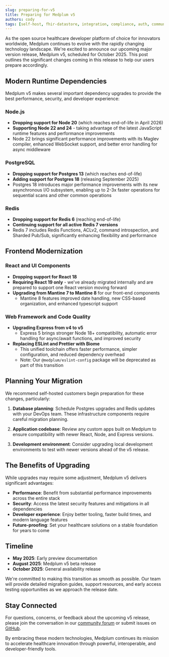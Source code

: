 ```yaml
---
slug: preparing-for-v5
title: Preparing for Medplum v5
authors: cody
tags: [self-host, fhir-datastore, integration, compliance, auth, community]
---
```


As the open source healthcare developer platform of choice for innovators worldwide, Medplum continues to evolve with the rapidly changing technology landscape. We're excited to announce our upcoming major version release, Medplum v5, scheduled for October 2025. This post outlines the significant changes coming in this release to help our users prepare accordingly.

<!-- truncate -->

## Modern Runtime Dependencies

Medplum v5 makes several important dependency upgrades to provide the best performance, security, and developer experience:

### Node.js

- **Dropping support for Node 20** (which reaches end-of-life in April 2026)
- **Supporting Node 22 and 24** - taking advantage of the latest JavaScript runtime features and performance improvements
- Node 22 brings significant performance improvements with its Maglev compiler, enhanced WebSocket support, and better error handling for async middleware

### PostgreSQL

- **Dropping support for Postgres 13** (which reaches end-of-life)
- **Adding support for Postgres 18** (releasing September 2025)
- Postgres 18 introduces major performance improvements with its new asynchronous I/O subsystem, enabling up to 2-3x faster operations for sequential scans and other common operations

### Redis

- **Dropping support for Redis 6** (reaching end-of-life)
- **Continuing support for all active Redis 7 versions**
- Redis 7 includes Redis Functions, ACLv2, command introspection, and Sharded Pub/Sub, significantly enhancing flexibility and performance

## Frontend Modernization

### React and UI Components

- **Dropping support for React 18**
- **Requiring React 19 only** - we've already migrated internally and are prepared to support one React version moving forward
- **Upgrading from Mantine 7 to Mantine 8** for our front-end components
  - Mantine 8 features improved date handling, new CSS-based organization, and enhanced typescript support

### Web Framework and Code Quality

- **Upgrading Express from v4 to v5**
  - Express 5 brings stronger Node 18+ compatibility, automatic error handling for async/await functions, and improved security
- **Replacing ESLint and Prettier with Biome**
  - This unified toolchain offers faster performance, simpler configuration, and reduced dependency overhead
  - Note: Our `@medplum/eslint-config` package will be deprecated as part of this transition

## Planning Your Migration

We recommend self-hosted customers begin preparation for these changes, particularly:

1. **Database planning**: Schedule Postgres upgrades and Redis updates with your DevOps team. These infrastructure components require careful migration planning.

2. **Application codebase**: Review any custom apps built on Medplum to ensure compatibility with newer React, Node, and Express versions.

3. **Development environment**: Consider upgrading local development environments to test with newer versions ahead of the v5 release.

## The Benefits of Upgrading

While upgrades may require some adjustment, Medplum v5 delivers significant advantages:

- **Performance**: Benefit from substantial performance improvements across the entire stack
- **Security**: Access the latest security features and mitigations in all dependencies
- **Developer experience**: Enjoy better tooling, faster build times, and modern language features
- **Future-proofing**: Set your healthcare solutions on a stable foundation for years to come

## Timeline

- **May 2025**: Early preview documentation
- **August 2025**: Medplum v5 beta release
- **October 2025**: General availability release

We're committed to making this transition as smooth as possible. Our team will provide detailed migration guides, support resources, and early access testing opportunities as we approach the release date.

## Stay Connected

For questions, concerns, or feedback about the upcoming v5 release, please join the conversation in our [community forum](https://www.medplum.com/docs/contributing/support) or submit issues on [GitHub](https://github.com/medplum/medplum).

By embracing these modern technologies, Medplum continues its mission to accelerate healthcare innovation through powerful, interoperable, and developer-friendly tools.
